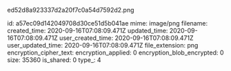 ed52d8a923337d2a20f7c0a54d7592d2.png

id: a57ec09d142049708d30ce51d5b041ae
mime: image/png
filename: 
created_time: 2020-09-16T07:08:09.471Z
updated_time: 2020-09-16T07:08:09.471Z
user_created_time: 2020-09-16T07:08:09.471Z
user_updated_time: 2020-09-16T07:08:09.471Z
file_extension: png
encryption_cipher_text: 
encryption_applied: 0
encryption_blob_encrypted: 0
size: 35360
is_shared: 0
type_: 4